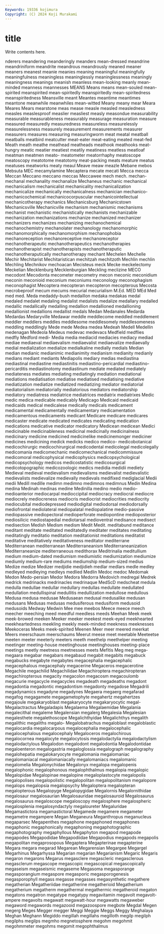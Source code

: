 ```yaml
---
Keywords: 19336 kojimura
Copyright: (C) 2024 Koji Murakami
---
```


# title

Write contents here.



nderers meandering meanderingly meanders mean-dressed meandrine meandriniform
meandrite meandrous meandrously meaned meaner meaners meanest meanie meanies meaning
meaningful meaningfully meaningfulness meaningless meaninglessly meaninglessness meaningly meaningness meanings meanish
meanless mean-looking meanly mean-minded meanness meannesses MEANS Means means mean-souled
mean-spirited meanspirited mean-spiritedly meanspiritedly mean-spiritedness meanspiritedness Meansville meant Meantes meantime
meantimes meantone meanwhile meanwhiles mean-witted Meany meany mear Meara Meares
Mears mearstone meas mease measle measled measledness measles measlesproof measlier
measliest measly measondue measurability measurable measurableness measurably measurage measuration measure
measured measuredly measuredness measureless measurelessly measurelessness measurely measurement measurements measurer
measurers measures measuring measuringworm meat meatal meatball meatballs meatbird meatcutter
meat-eater meat-eating meated meat-fed Meath meath meathe meathead meatheads meathook
meathooks meat-hungry meatic meatier meatiest meatily meatiness meatless meatloaf meatman
meatmen meato- meatometer meatorrhaphy meatoscope meatoscopy meatotome meatotomy meat-packing meats
meature meatus meatuses meatworks meaty meaul Meave meaw meazle Mebane
mebos Mebsuta MEC mecamylamine Mecaptera mecate mecati Mecca mecca Meccan
Meccano meccano meccas Meccawee mech mech. mechan- mechanal mechanality mechanalize
Mechaneus mechanic mechanical mechanicalism mechanicalist mechanicality mechanicalization mechanicalize mechanically mechanicalness
mechanician mechanico- mechanicochemical mechanicocorpuscular mechanicointellectual mechanicotherapy mechanics Mechanicsburg Mechanicstown Mechanicsville
Mechanicville mechanism mechanismic mechanisms mechanist mechanistic mechanistically mechanists mechanizable mechanization
mechanizations mechanize mechanized mechanizer mechanizers mechanizes mechanizing mechanochemical mechanochemistry mechanolater
mechanology mechanomorphic mechanomorphically mechanomorphism mechanophobia mechanoreception mechanoreceptive mechanoreceptor mechanotherapeutic mechanotherapeutics
mechanotherapies mechanotherapist mechanotherapists mechanotheraputic mechanotheraputically mechanotherapy mechant Mechelen Mechelle Mechir
Mechitarist Mechitaristican mechitzah mechitzoth Mechlin mechlin Mechling Mechnikov mechoacan Mecisteus
meck Mecke meckelectomy Meckelian Mecklenburg Mecklenburgian Meckling meclizine MECO mecodont
Mecodonta mecometer mecometry mecon meconic meconidium meconin meconioid meconium meconiums
meconology meconophagism meconophagist Mecoptera mecopteran mecopteron mecopterous Mecosta mecrobeproof mecum
mecums mecurial mecurialism M.Ed. MED MEd Med med med. Meda
medaddy-bush medaillon medaka medakas medal medaled medalet medaling medalist medalists
medalize medallary medalled medallic medallically medalling medallion medallioned medallioning medallionist
medallions medallist medals Medan Medanales Medarda Medardas Medaryville Medawar meddle
meddlecome meddled meddlement meddler meddlers meddles meddlesome meddlesomely meddlesomeness meddling
meddlingly Mede mede Medea medea Medeah Medell Medellin medenagan Medeola
Medeus medevac medevacs Medfield medflies medfly Medford medi- Media media
mediacid mediacies mediacy mediad mediae mediaeval mediaevalism mediaevalist mediaevalize mediaevally
medial medialization medialize medialkaline medially medials Median median medianic medianimic
medianimity medianism medianity medianly medians mediant mediants Mediapolis mediary medias
mediastina mediastinal mediastine mediastinitis mediastino-pericardial mediastino-pericarditis mediastinotomy mediastinum mediate mediated
mediately mediateness mediates mediating mediatingly mediation mediational mediations mediatisation mediatise
mediatised mediatising mediative mediatization mediatize mediatized mediatizing mediator mediatorial mediatorialism
mediatorially mediatorious mediators mediatorship mediatory mediatress mediatrice mediatrices mediatrix mediatrixes
Medic medic medica medicable medicably Medicago Medicaid medicaid medicaids medical
medicalese medically medicals medicament medicamental medicamentally medicamentary medicamentation medicamentous medicaments
medicant Medicare medicare medicares medicaster medicate medicated medicates medicating medication
medications medicative medicator medicatory Medicean medicean Medici medicinable medicinableness medicinal
medicinally medicinalness medicinary medicine medicined medicinelike medicinemonger mediciner medicines medicining
medick medicks medico medico- medicobotanical medicochirurgic medicochirurgical medicodental medicolegal medicolegally
medicomania medicomechanic medicomechanical medicommissure medicomoral medicophysical medicophysics medicopsychological medicopsychology medicos
medicostatistic medicosurgical medicotopographic medicozoologic medics medidia medidii mediety Medieval medieval
medievalism medievalisms medievalist medievalistic medievalists medievalize medievally medievals medifixed mediglacial
Medii medii Medill medille medimn medimno medimnos medimnus Medin Medina
medina Medinah medinas medine Medinilla medino medio medio- medioanterior mediocarpal
medioccipital mediocracy mediocral mediocre mediocrely mediocreness mediocris mediocrist mediocrities mediocrity
mediocubital mediodepressed mediodigital mediodorsal mediodorsally mediofrontal mediolateral mediopalatal mediopalatine medio-passive
mediopassive mediopectoral medioperforate mediopontine medioposterior mediosilicic mediostapedial mediotarsal medioventral medisance
medisect medisection Medish Medism medism Medit Medit. meditabund meditance meditant
meditate meditated meditatedly meditater meditates meditating meditatingly meditatio meditation meditationist
meditations meditatist meditative meditatively meditativeness meditator mediterrane Mediterranean mediterranean Mediterraneanism
Mediterraneanization Mediterraneanize mediterraneous medithorax Meditrinalia meditullium medium medium-dated mediumism mediumistic
mediumization mediumize mediumly medium-rare mediums mediumship medium-sized medius Medize medize
Medizer medjidie medjidieh medlar medlars medle medley medleyed medleying medleys
medlied Medlin Medoc medoc Medomak Medon Medo-persian Medor Medora Medorra
Medovich medregal Medrek medrick medrinacks medrinacles medrinaque MedScD medscheat medula
medulla medullae medullar medullary medullas medullate medullated medullation medullispinal medullitis
medullization medullose medullous Medusa medusa medusae Medusaean medusal medusalike medusan
medusans Medusas medusas medusiferous medusiform medusoid medusoids Medway Medwin Mee
mee meebos Meece meece meech meecher meeching meed meedful meedless
meeds Meehan Meek meek meek-browed meeken Meeker meeker meekest meek-eyed
meekhearted meekheartedness meekling meekly meek-minded meekness meeknesses Meekoceras Meeks meek-spirited
Meenen Meer meer meered meerkat Meers meerschaum meerschaums Meerut meese
meet meetable Meeteetse meeten meeter meeterly meeters meeth meethelp meethelper
meeting meetinger meeting-house meetinghouse meetinghouses meeting-place meetings meetly meetness meetnesses
meets Mefitis Meg meg mega- megaara megabar megabars megabaud megabit
megabits megabuck megabucks megabyte megabytes megacephalia megacephalic megacephalous megacephaly megacerine
Megaceros megacerotine Megachile megachilid Megachilidae Megachiroptera megachiropteran megachiropterous megacity megacolon
megacosm megacoulomb megacurie megacycle megacycles megadeath megadeaths megadont megadontia megadontic
megadontism megadonty megadose Megadrili megadynamics megadyne megadynes Megaera megaerg megafarad
megafog megagamete megagametophyte megahertz megahertzes megajoule megakaryoblast megakaryocyte megakaryocytic megal-
Megalactractus Megaladapis Megalaema Megalaemidae Megalania megalecithal megaleme Megalensian megalerg Megalesia
Megalesian megalesthete megalethoscope Megalichthyidae Megalichthys megalith megalithic megaliths megalo- Megalobatrachus
megaloblast megaloblastic megalocardia megalocarpous megalocephalia megalocephalic megalocephalous megalocephaly Megaloceros megalochirous
megalocornea megalocyte megalocytosis megalodactylia megalodactylism megalodactylous Megalodon megalodont megalodontia Megalodontidae
megaloenteron megalogastria megaloglossia megalograph megalography megalohepatia megalokaryocyte megalomania megalomaniac megalomaniacal
megalomaniacally megalomaniacs megalomanic megalomelia Megalonychidae Megalonyx megalopa megalopenis megalophonic megalophonous
megalophthalmus megalopia megalopic Megalopidae Megalopinae megalopine megaloplastocyte megalopolis megalopolises megalopolistic
megalopolitan megalopolitanism megalopore megalops megalopsia megalopsychy Megaloptera megalopteran megalopterous Megalopyge
Megalopygidae Megalornis Megalornithidae megalosaur megalosaurian Megalosauridae megalosauroid Megalosaurus megalosaurus megaloscope
megaloscopy megalosphere megalospheric megalosplenia megalosyndactyly megaloureter Megaluridae Megamastictora megamastictoral Megamede
megamere megameter megametre megampere Megan Meganeura Meganthropus meganucleus megaparsec Megapenthes
megaphone megaphoned megaphones megaphonic megaphonically megaphoning megaphotographic megaphotography megaphyllous Megaphyton
megapod megapode megapodes Megapodidae Megapodiidae Megapodius megapods megapolis megapolitan megaprosopous
Megaptera Megapterinae megapterine Megara megara megarad Megarean Megarensian Megargee Megargel
Megarhinus Megarhyssa Megarian megarian Megarianism Megaric Megaris megaron megarons Megarus
megasclere megascleric megasclerous megasclerum megascope megascopic megascopical megascopically megaseism megaseismic
megaseme Megasoma megasporange megasporangium megaspore megasporic megasporogenesis megasporophyll megass megasse
megasses megasynthetic megathere megatherian Megatheriidae megatherine megatherioid Megatherium megatherium megatherm
megathermal megathermic megatheroid megaton megatons megatron megatype megatypy megavitamin megavolt
megavolt-ampere megavolts megawatt megawatt-hour megawatts megaweber megaword megawords megazooid megazoospore
megbote Megdal Megen megerg Meges Megger megger Meggi Meggie Meggs
Meggy Meghalaya Meghan Meghann Megiddo megillah megillahs megilloth megilp megilph
megilphs megilps megmho megnetosphere megohm megohmit megohmmeter megohms megomit megophthalmus
